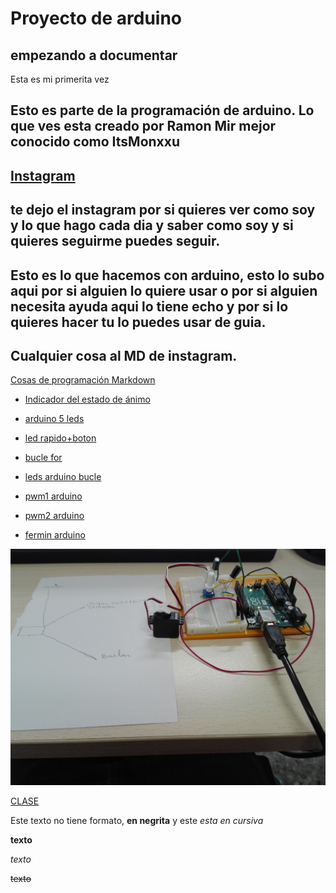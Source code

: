 #  Proyecto de arduino
## empezando a documentar 
Esta es mi primerita vez




## Esto es parte de la programación de **arduino**. Lo que ves esta creado por Ramon Mir mejor conocido como ItsMonxxu 
## [Instagram](https://www.instagram.com/itsmonxxu/) 
## te dejo el instagram por si quieres ver como soy y lo que hago cada dia y saber como soy y si quieres seguirme puedes seguir.
## Esto es lo que hacemos con arduino, esto lo subo aqui por si alguien lo quiere usar o por si alguien necesita ayuda aqui lo tiene echo y por si lo quieres hacer tu lo puedes usar de guia.
## Cualquier cosa al MD de instagram.







[Cosas de programación Markdown](https://guides.github.com/pdfs/markdown-cheatsheet-online.pdf)


* [Indicador del estado de ánimo](https://github.com/ItsMonxxu/Arduino/blob/main/Indicador_de_estado_de_animo_arduino.ino)

* [arduino 5 leds](https://github.com/ItsMonxxu/Arduino/blob/main/ARDUINO_5_LED_TEMPERATURA.ino)

* [led rapido+boton](https://github.com/ItsMonxxu/Arduino/blob/main/Arduino_leddd_rapido_programa_boton.ino)

* [bucle for](https://github.com/ItsMonxxu/Arduino/blob/main/BUCLE_FOR.ino)

* [leds arduino bucle](https://github.com/ItsMonxxu/Arduino/blob/main/LEDS_ARDUINO_BUCLE.ino)
 
* [pwm1 arduino](https://github.com/ItsMonxxu/Arduino/blob/main/PWM1_arduino.ino)

* [pwm2 arduino](https://github.com/ItsMonxxu/Arduino/blob/main/PWM2_arduino.ino)

* [fermin arduino](https://github.com/ItsMonxxu/Arduino/blob/main/fermin_arduino.ino)

![texto](https://github.com/ItsMonxxu/Arduino/blob/main/IMG_20210208_123210.jpg)

[CLASE](https://github.com/d-prieto/arduinoCourse#repositorios-de-alumnos)







Este texto no tiene formato, **en negrita** y este _esta en cursiva_

<b>texto</b>

<i>texto</i>

<del>texto</del>
